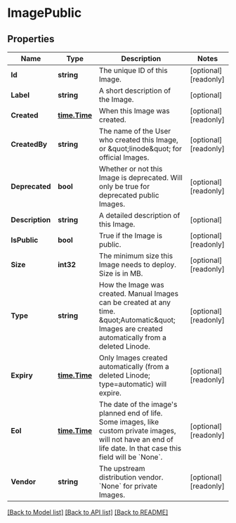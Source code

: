# ImagePublic

## Properties

Name | Type | Description | Notes
------------ | ------------- | ------------- | -------------
**Id** | **string** | The unique ID of this Image. | [optional] [readonly] 
**Label** | **string** | A short description of the Image.  | [optional] 
**Created** | [**time.Time**](time.Time.md) | When this Image was created. | [optional] [readonly] 
**CreatedBy** | **string** | The name of the User who created this Image, or \&quot;linode\&quot; for official Images.  | [optional] [readonly] 
**Deprecated** | **bool** | Whether or not this Image is deprecated. Will only be true for deprecated public Images.  | [optional] [readonly] 
**Description** | **string** | A detailed description of this Image. | [optional] 
**IsPublic** | **bool** | True if the Image is public. | [optional] [readonly] 
**Size** | **int32** | The minimum size this Image needs to deploy. Size is in MB.  | [optional] [readonly] 
**Type** | **string** | How the Image was created. Manual Images can be created at any time. \&quot;Automatic\&quot; Images are created automatically from a deleted Linode.  | [optional] [readonly] 
**Expiry** | [**time.Time**](time.Time.md) | Only Images created automatically (from a deleted Linode; type&#x3D;automatic) will expire.  | [optional] [readonly] 
**Eol** | [**time.Time**](time.Time.md) | The date of the image&#39;s planned end of life. Some images, like custom private images, will not have an end of life date. In that case this field will be &#x60;None&#x60;.  | [optional] [readonly] 
**Vendor** | **string** | The upstream distribution vendor. &#x60;None&#x60; for private Images.  | [optional] [readonly] 

[[Back to Model list]](../README.md#documentation-for-models) [[Back to API list]](../README.md#documentation-for-api-endpoints) [[Back to README]](../README.md)


